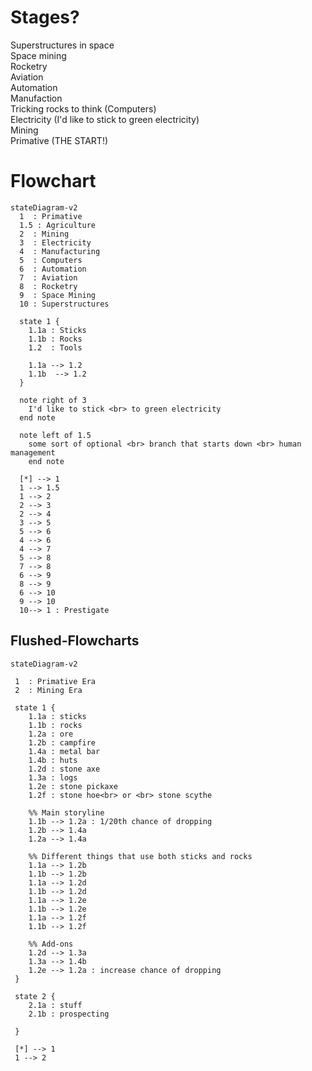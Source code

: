 # Stages?
Superstructures in space<br>
Space mining<br>
Rocketry<br>
Aviation<br>
Automation<br>
Manufaction<br>
Tricking rocks to think (Computers)<br>
Electricity (I'd like to stick to green electricity)<br>
Mining<br>
Primative (THE START!)

# Flowchart
```mermaid
stateDiagram-v2
  1  : Primative
  1.5 : Agriculture
  2  : Mining
  3  : Electricity
  4  : Manufacturing
  5  : Computers
  6  : Automation
  7  : Aviation
  8  : Rocketry
  9  : Space Mining
  10 : Superstructures

  state 1 {
    1.1a : Sticks
    1.1b : Rocks
    1.2  : Tools

    1.1a --> 1.2
    1.1b  --> 1.2
  }

  note right of 3
    I'd like to stick <br> to green electricity
  end note

  note left of 1.5
    some sort of optional <br> branch that starts down <br> human management
    end note

  [*] --> 1
  1 --> 1.5
  1 --> 2
  2 --> 3
  2 --> 4
  3 --> 5
  5 --> 6
  4 --> 6
  4 --> 7
  5 --> 8
  7 --> 8
  6 --> 9
  8 --> 9
  6 --> 10
  9 --> 10
  10--> 1 : Prestigate
```

## Flushed-Flowcharts
```mermaid
stateDiagram-v2

 1  : Primative Era
 2  : Mining Era

 state 1 {
    1.1a : sticks
    1.1b : rocks
    1.2a : ore
    1.2b : campfire
    1.4a : metal bar
    1.4b : huts
    1.2d : stone axe
    1.3a : logs
    1.2e : stone pickaxe
    1.2f : stone hoe<br> or <br> stone scythe

    %% Main storyline
    1.1b --> 1.2a : 1/20th chance of dropping
    1.2b --> 1.4a
    1.2a --> 1.4a

    %% Different things that use both sticks and rocks
    1.1a --> 1.2b
    1.1b --> 1.2b
    1.1a --> 1.2d
    1.1b --> 1.2d
    1.1a --> 1.2e
    1.1b --> 1.2e
    1.1a --> 1.2f
    1.1b --> 1.2f

    %% Add-ons
    1.2d --> 1.3a
    1.3a --> 1.4b
    1.2e --> 1.2a : increase chance of dropping
 }

 state 2 {
    2.1a : stuff
    2.1b : prospecting

 }

 [*] --> 1
 1 --> 2
```
